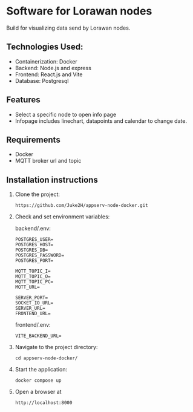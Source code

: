 # Software for Lorawan nodes

Build for visualizing data send by Lorawan nodes. 

## Technologies Used:

- Containerization: Docker
- Backend: Node.js and express
- Frontend: React.js and Vite
- Database: Postgresql

## Features

- Select a specific node to open info page
- Infopage includes linechart, datapoints and calendar to change date.

## Requirements

- Docker
- MQTT broker url and topic

## Installation instructions

1. Clone the project:
   ```
   https://github.com/Juke2H/appserv-node-docker.git
   ```
2. Check and set environment variables:

    backend/.env:
    ```
    POSTGRES_USER=
    POSTGRES_HOST=
    POSTGRES_DB=
    POSTGRES_PASSWORD=
    POSTGRES_PORT=
    
    MQTT_TOPIC_I=
    MQTT_TOPIC_O=
    MQTT_TOPIC_PC=
    MQTT_URL=
    
    SERVER_PORT=
    SOCKET_IO_URL=
    SERVER_URL=
    FRONTEND_URL=
    ```
    frontend/.env:
    ```
    VITE_BACKEND_URL=
    ```
3. Navigate to the project directory:
   ```
   cd appserv-node-docker/
   ```
4. Start the application:
   ```
   docker compose up
   ```
5. Open a browser at
   ```
   http://localhost:8000
   ```
